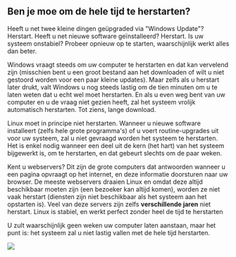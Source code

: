 <?php require("../../entete.php");?> <?php require("../../base.php");?> <?php require("../../fonctions.php");?>

<div id="corps">

<h2>Ben je moe om de hele tijd te herstarten?</h2>

Heeft u net twee kleine dingen geüpgraded via "Windows Update"? Herstart.
Heeft u net nieuwe software geïnstalleerd? Herstart. Is uw systeem
onstabiel? Probeer opnieuw op te starten, waarschijnlijk werkt alles dan beter.

Windows vraagt steeds om uw computer te herstarten en dat kan vervelend
zijn (misschien bent u een groot bestand aan het downloaden of wilt u niet
gestoord worden voor een paar kleine updates). Maar zelfs als u herstart
later drukt, valt Windows u nog steeds lastig om de tien minuten om
u te laten weten dat u echt wel moet herstarten. En als u even weg
bent van uw computer en u de vraag niet gezien heeft, zal het systeem
vrolijk automatisch herstarten. Tot ziens, lange download.

Linux moet in principe niet herstarten. Wanneer u nieuwe software
installeert (zelfs hele grote programma's) of u voert routine-upgrades
uit voor uw systeem, zal u niet gevraagd worden het systeem te herstarten.
Het is enkel nodig wanneer een deel uit de kern (het hart) van het systeem
bijgewerkt is, om te herstarten, en dat gebeurt slechts om de paar weken.

Kent u webservers? Dit zijn de grote computers dat antwoorden wanneer
u een pagina opvraagt op het internet, en deze informatie doorsturen
naar uw browser. De meeste webservers draaien Linux en omdat deze altijd
beschikbaar moeten zijn (een bezoeker kan altijd komen), worden ze niet
vaak herstart (diensten zijn niet beschikbaar als het systeem aan het
opstarten is). Veel van deze servers zijn zelfs <b>verschillende jaren</b>
niet herstart. Linux is stabiel, en werkt perfect zonder heel de tijd
te herstarten

U zult waarschijnlijk geen weken uw computer laten aanstaan, maar het
punt is: het systeem zal u niet lastig vallen met de hele tijd herstarten.

<img src="Images/reboot_all_the_time_thumb.png" />

</div>


